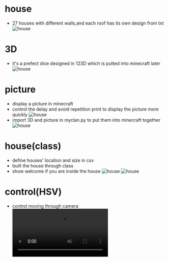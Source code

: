 # house
* 27 houses with different walls,and each roof has its own design from txt
![house](https://github.com/shiep18/EIS2020/blob/master/students/CaoJiaYang/house/house.jpg)
# 3D
* it's a prefect dice designed in 123D which is putted into minecraft later
![house](https://github.com/shiep18/EIS2020/blob/master/students/CaoJiaYang/3D/mylogo.png)
# picture
* display a picture in minecraft
* control the delay and avoid repetition print to display the picture more quickly 
![house](https://github.com/shiep18/EIS2020/blob/master/students/CaoJiaYang/picture/mypic.png)
* import 3D and picture in myclan.py to put them into minecraft together 
![house](https://github.com/shiep18/EIS2020/blob/master/students/CaoJiaYang/picture/together.png)
# house(class)
* define houses' location and size in csv
* built the house through class
* show welcome if you are inside the house
![house](https://github.com/shiep18/EIS2020/blob/master/students/CaoJiaYang/house(class)&motion/house(class).jpg)
![house](https://github.com/shiep18/EIS2020/blob/master/students/CaoJiaYang/house(class)&motion/location.jpg)
# control(HSV)
* control moving through camera
![controller](https://github.com/shiep18/EIS2020/blob/master/students/CaoJiaYang/control(HSV)/control.mp4)

